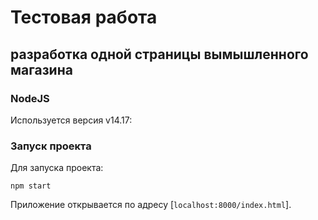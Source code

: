 
# Тестовая работа
## разработка одной страницы вымышленного магазина 

### NodeJS

Используется версия v14.17:

### Запуск проекта

Для запуска проекта:

```
npm start
```

Приложение открывается по адресу [`localhost:8000/index.html`].
